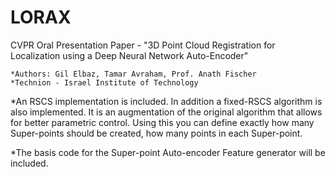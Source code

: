 # LORAX
CVPR Oral Presentation Paper - "3D Point Cloud Registration for Localization using a Deep Neural Network Auto-Encoder" 

~~~~~~~~~~~~~~~~~~~~~~~~~~~~~~~~~~~~~~~~~~~
*Authors: Gil Elbaz, Tamar Avraham, Prof. Anath Fischer
*Technion - Israel Institute of Technology
~~~~~~~~~~~~~~~~~~~~~~~~~~~~~~~~~~~~~~~~~~~

*An RSCS implementation is included.
In addition a fixed-RSCS algorithm is also implemented. 
It is an augmentation of the original algorithm that allows for better parametric control. 
Using this you can define exactly how many Super-points should be created, how many points in each Super-point.

*The basis code for the Super-point Auto-encoder Feature generator will be included.
